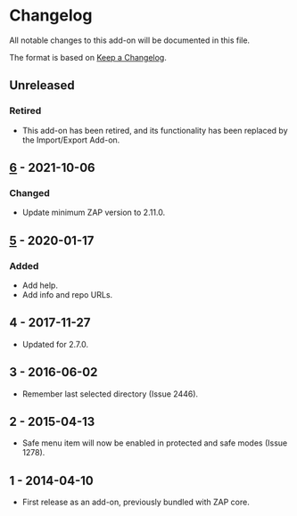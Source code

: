 # Changelog
All notable changes to this add-on will be documented in this file.

The format is based on [Keep a Changelog](https://keepachangelog.com/en/1.0.0/).

## Unreleased
### Retired
- This add-on has been retired, and its functionality has been replaced by the Import/Export Add-on.

## [6] - 2021-10-06
### Changed
- Update minimum ZAP version to 2.11.0.

## [5] - 2020-01-17
### Added
- Add help.
- Add info and repo URLs.

## 4 - 2017-11-27

- Updated for 2.7.0.

## 3 - 2016-06-02

- Remember last selected directory (Issue 2446).

## 2 - 2015-04-13

- Safe menu item will now be enabled in protected and safe modes (Issue 1278).

## 1 - 2014-04-10

- First release as an add-on, previously bundled with ZAP core.

[6]: https://github.com/zaproxy/zap-extensions/releases/saverawmessage-v6
[5]: https://github.com/zaproxy/zap-extensions/releases/saverawmessage-v5
